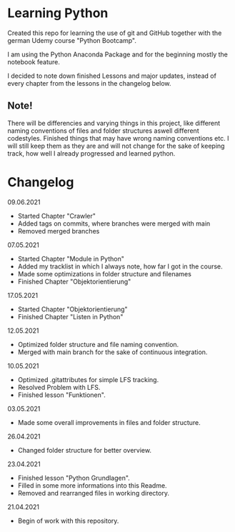 # Learning Python
Created this repo for learning the use of git and GitHub together with the german Udemy course "Python Bootcamp".

I am using the Python Anaconda Package and for the beginning mostly the notebook feature.

I decided to note down finished Lessons and major updates, instead of every chapter from the lessons in the changelog below.

## Note!
There will be differencies and varying things in this project, like different naming conventions of files and folder structures aswell different codestyles.
Finished things that may have wrong naming conventions etc. I will still keep them as they are and will not change for the sake of keeping track, how well I already progressed and learned python.

# Changelog
09.06.2021
- Started Chapter "Crawler"
- Added tags on commits, where branches were merged with main
- Removed merged branches

07.05.2021
- Started Chapter "Module in Python"
- Added my tracklist in which I always note, how far I got in the course.
- Made some optimizations in folder structure and filenames
- Finished Chapter "Objektorientierung"

17.05.2021
- Started Chapter "Objektorientierung"
- Finished Chapter "Listen in Python"

12.05.2021
- Optimized folder structure and file naming convention.
- Merged with main branch for the sake of continuous integration.

10.05.2021
- Optimized .gitattributes for simple LFS tracking.
- Resolved Problem with LFS.
- Finished lesson "Funktionen".

03.05.2021
- Made some overall improvements in files and folder structure.

26.04.2021
- Changed folder structure for better overview.

23.04.2021
- Finished lesson "Python Grundlagen".
- Filled in some more informations into this Readme.
- Removed and rearranged files in working directory.

21.04.2021
- Begin of work with this repository.
